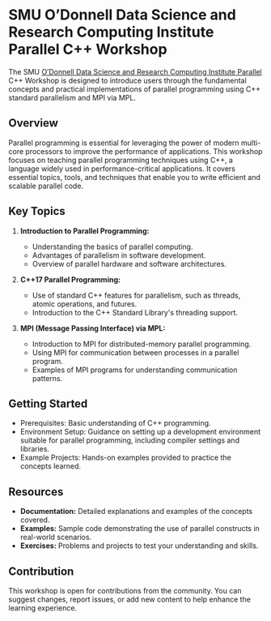# SMU O’Donnell Data Science and Research Computing Institute Parallel C++ Workshop

The SMU [O’Donnell Data Science and Research Computing Institute
Parallel](https://www.smu.edu/provost/odonnell-institute) C++ Workshop is
designed to introduce users through the fundamental concepts and practical
implementations of parallel programming using C++ standard parallelism and MPI
via MPL.

## Overview

Parallel programming is essential for leveraging the power of modern multi-core
processors to improve the performance of applications. This workshop focuses on
teaching parallel programming techniques using C++, a language widely used in
performance-critical applications. It covers essential topics, tools, and
techniques that enable you to write efficient and scalable parallel code.

## Key Topics

1. **Introduction to Parallel Programming:**
   - Understanding the basics of parallel computing.
   - Advantages of parallelism in software development.
   - Overview of parallel hardware and software architectures.

2. **C++17 Parallel Programming:**
   - Use of standard C++ features for parallelism, such as threads, atomic operations, and futures.
   - Introduction to the C++ Standard Library's threading support.

4. **MPI (Message Passing Interface) via MPL:**
   - Introduction to MPI for distributed-memory parallel programming.
   - Using MPI for communication between processes in a parallel program.
   - Examples of MPI programs for understanding communication patterns.

## Getting Started

- Prerequisites: Basic understanding of C++ programming.
- Environment Setup: Guidance on setting up a development environment suitable
for parallel programming, including compiler settings and libraries.
- Example Projects: Hands-on examples provided to practice the concepts
learned.

## Resources

- **Documentation:** Detailed explanations and examples of the concepts
covered.
- **Examples:** Sample code demonstrating the use of parallel constructs in
real-world scenarios.
- **Exercises:** Problems and projects to test your understanding and skills.

## Contribution

This workshop is open for contributions from the community. You can suggest
changes, report issues, or add new content to help enhance the learning
experience.

